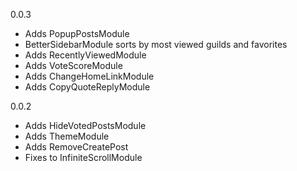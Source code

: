 0.0.3
- Adds PopupPostsModule
- BetterSidebarModule sorts by most viewed guilds and favorites
- Adds RecentlyViewedModule
- Adds VoteScoreModule
- Adds ChangeHomeLinkModule
- Adds CopyQuoteReplyModule

0.0.2
- Adds HideVotedPostsModule
- Adds ThemeModule
- Adds RemoveCreatePost
- Fixes to InfiniteScrollModule
